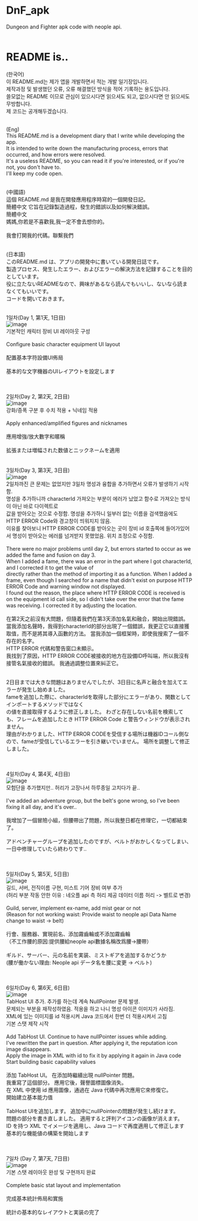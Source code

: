 # DnF_apk
Dungeon and Fighter apk code with neople api.<br/><br/>

# README is..
(한국어)<br/>
이 README.md는 제가 앱을 개발하면서 적는 개발 일기장입니다.<br/>
제작과정 및 발생했던 오류, 오류 해결했던 방식을 적어 기록하는 용도입니다.<br/>
쓸모없는 README 이므로 관심이 있으시다면 읽으셔도 되고, 없으시다면 안 읽으셔도 무방합니다.<br/>
제 코드는 공개해두겠습니다.<br/><br/>

(Eng)<br/>
This README.md is a development diary that I write while developing the app.<br/>
It is intended to write down the manufacturing process, errors that occurred, and how errors were resolved.<br/>
It's a useless README, so you can read it if you're interested, or if you're not, you don't have to.<br/>
I'll keep my code open.<br/><br/>

(中國語)<br/>
這個 README.md 是我在開發應用程序時寫的一個開發日記。<br/> 簡體中文
它旨在記錄製造過程，發生的錯誤以及如何解決錯誤。<br/> 簡體中文
<br/> 媽媽,你若是不喜歡我,我一定不會去想你的。 <br/> <br/>
我會打開我的代碼。聯繫我們
<br/><br/>

(日本語)<br/>
このREADME.md は、アプリの開発中に書いている開発日誌です。<br/>
製造プロセス、発生したエラー、およびエラーの解決方法を記録することを目的としています。<br/>
役に立たないREADMEなので、興味があるなら読んでもいいし、ないなら読まなくてもいいです。<br/>
コードを開いておきます。<br/><br/>

1일차(Day 1, 第1天, 1日目)<br/>
![image](https://github.com/NLessW/DnF_apk/assets/63160418/781d7924-48cd-4257-8325-3c55e2d9760b)
<br/>
기본적인 캐릭터 장비 UI 레이아웃 구성<br/><br/>
Configure basic character equipment UI layout<br/><br/>
配置基本字符設備UI佈局<br/><br/>
基本的な文字機器のUIレイアウトを設定します<br/>
<br/><br/>

2일차(Day 2, 第2天, 2日目)<br/>
![image](https://github.com/NLessW/DnF_apk/assets/63160418/b5f8545c-f9fd-4cd9-b9a8-2f70f9f590ab)
<br/>
강화/증폭 구분 후 수치 적용 + 닉네임 적용 <br/><br/>
Apply enhanced/amplified figures and nicknames<br/><br/>
應用增強/放大數字和暱稱<br/><br/>
拡張または増幅された数値とニックネームを適用<br/>
<br/><br/>
3일차(Day 3, 第3天, 3日目)<br/>
![image](https://github.com/NLessW/DnF_apk/assets/63160418/e07e3ead-0d48-4bdf-a620-589dfe4e4eaa)
<br/>
2일차까진 큰 문제는 없었지만 3일차 명성과 융합을 추가하면서 오류가 발생하기 시작함.<br/>
명성을 추가하니까 characterId 가져오는 부분이 에러가 났었고 함수로 가져오는 방식이 아닌 바로 다이렉트로 <br/> 값을 받아오는 것으로 수정함. 명성을 추가하니 일부러 없는 이름을 검색했음에도
HTTP ERROR Code와 경고창이 띄워지지 않음.<br/>
이유를 찾아보니 HTTP ERROR CODE를 받아오는 곳이 장비 id 호출쪽에 들어가있어서 명성이 받아오는 에러를 넘겨받지 못했었음. 위치 조정으로 수정함.<br/><br/>
There were no major problems until day 2, but errors started to occur as we added the fame and fusion on day 3.<br/>
When I added a fame, there was an error in the part where I got characterId, and I corrected it to get the value of <br/> directly rather than the method of importing it as a function. When I added a frame, even though I searched for a name that didn't exist on purpose
HTTP ERROR Code and warning window not displayed.<br/>
I found out the reason, the place where HTTP ERROR CODE is received is on the equipment id call side, so I didn't take over the error that the fame was receiving. I corrected it by adjusting the location.
<br/><br/> 
在第2天之前沒有大問題，但隨着我們在第3天添加名氣和融合，開始出現錯誤。<br/>
當我添加名聲時，我得到characterId的部分出現了一個錯誤，我更正它以直接獲取值，而不是將其導入函數的方法。 當我添加一個框架時，即使我搜索了一個不存在的名字。<br/>
HTTP ERROR 代碼和警告窗口未顯示。<br/>
我找到了原因，HTTP ERROR CODE被接收的地方在設備ID呼叫端，所以我沒有接管名氣接收的錯誤。 我通過調整位置來糾正它。<br/><br/>

2日目までは大きな問題はありませんでしたが、3日目に名声と融合を加えてエラーが発生し始めました。<br/>
fameを追加した際に、characterIdを取得した部分にエラーがあり、関数としてインポートするメソッドではなく<br/>の値を直接取得するように修正しました。 わざと存在しない名前を検索しても、フレームを追加したとき
HTTP ERROR Code と警告ウィンドウが表示されません。<br/>
理由がわかりました、HTTP ERROR CODEを受信する場所は機器IDコール側なので、fameが受信しているエラーを引き継いでいません。 場所を調整して修正しました。

<br/><br/>
4일차(Day 4, 第4天, 4日目)<br/>
![image](https://github.com/NLessW/DnF_apk/assets/63160418/511cf0a1-4a45-4b5d-bcfd-6ce729e6cc20)
<br/>
모험단을 추가했지만.. 허리가 고장나서 하루종일 고치다가 끝..<br/><br/>
I've added an adventure group, but the belt's gone wrong, so I've been fixing it all day, and it's over..<br/><br/>
我增加了一個冒險小組，但腰帶出了問題，所以我整日都在修理它，一切都結束了。<br/><br/>
アドベンチャーグループを追加したのですが、ベルトがおかしくなってしまい、一日中修理していたら終わりです..<br/>

<br/><br/>
5일차(Day 5, 第5天, 5日目)<br/>
![image](https://github.com/NLessW/DnF_apk/assets/63160418/acbaf51b-8561-4653-866b-0af3cf074dae)
<br/>
길드, 서버, 전직이름 구현, 미스트 기어 장비 여부 추가<br/>
(허리 부분 작동 안한 이유 : 네오플 api 측 허리 제공 데이터 이름 허리 -> 벨트로 변경)<br/><br/>
Guild, server, implement ex-name, add mist gear or not<br/>
(Reason for not working waist: Provide waist to neople api Data Name change to waist -> belt)<br/><br/>
行會、服務器、實現前名、添加霧齒輪或不添加霧齒輪<br/>
（不工作腰的原因:提供腰給neople api數據名稱改爲腰->腰帶）<br/><br/>
ギルド、サーバー、元の名前を実装、ミストギアを追加するかどうか<br/>
(腰が働かない理由: Neople api データ名を腰に変更 -> ベルト)<br/>

<br/><br/>
6일차(Day 6, 第6天, 6日目)<br/>
![image](https://github.com/NLessW/DnF_apk/assets/63160418/6878e802-996a-42fd-8483-e67c3f3bcd92)
<br/>
TabHost UI 추가. 추가를 하는데 계속 NullPointer 문제 발생.<br/>
문제되는 부분을 재작성하였음. 적용을 하고 나니 명성 아이콘 이미지가 사라짐.<br/>
XML에 있는 이미지를 id 적용시켜 Java 코드에서 한번 더 적용시켜서 고침<br/>
기본 스탯 제작 시작</br>
<br/>
Add TabHost UI. Continue to have nullPointer issues while adding.<br/>
I've rewritten the part in question. After applying it, the reputation icon image disappears.<br/>
Apply the image in XML with id to fix it by applying it again in Java code<br/>
Start building basic capability values</br>
<br/> 
添加 TabHost UI。 在添加時繼續出現 nullPointer 問題。<br/>
我重寫了這個部分。 應用它後，聲譽圖標圖像消失。<br/>
在 XML 中使用 id 應用圖像，通過在 Java 代碼中再次應用它來修復它。<br/>
開始建立基本能力值<br/>
<br/>
TabHost UIを追加します。 追加中にnullPointerの問題が発生し続けます。<br/>
問題の部分を書き直しました。 適用すると評判アイコンの画像が消えます。<br/>
ID を持つ XML でイメージを適用し、Java コードで再度適用して修正します<br/>
基本的な機能値の構築を開始します<br/>
<br/><br/>

7일차 (Day 7, 第7天, 7日目)<br/>
![image](https://github.com/NLessW/DnF_apk/assets/63160418/528b85dd-57d0-4ea7-8999-0b68f7a579ef)
<br/>
기본 스탯 레이아웃 완성 및 구현까지 완료<br/><br/>
Complete basic stat layout and implementation<br/><br/>
完成基本統計佈局和實施<br/><br/>
統計の基本的なレイアウトと実装の完了<br/>
